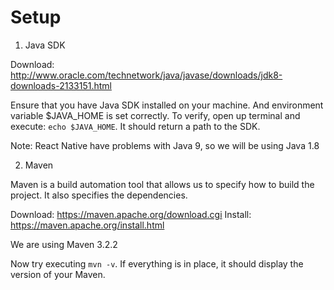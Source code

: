 # Setup

1. Java SDK

Download: http://www.oracle.com/technetwork/java/javase/downloads/jdk8-downloads-2133151.html

Ensure that you have Java SDK installed on your machine. And environment variable $JAVA_HOME is set correctly.
To verify, open up terminal and execute: `echo $JAVA_HOME`. It should return a path to the SDK.

Note: React Native have problems with Java 9, so we will be using Java 1.8

2. Maven

Maven is a build automation tool that allows us to specify how to build the project. It also specifies the dependencies.

Download: https://maven.apache.org/download.cgi
Install: https://maven.apache.org/install.html

We are using Maven 3.2.2

Now try executing `mvn -v`. If everything is in place, it should display the version of your Maven.
